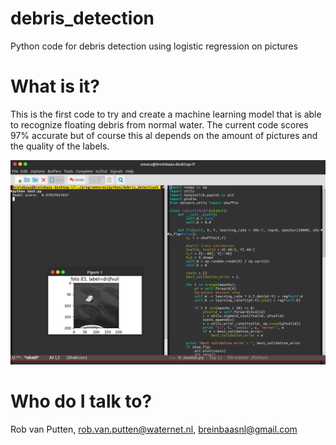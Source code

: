 # debris_detection
Python code for debris detection using logistic regression on pictures

# What is it?
This is the first code to try and create a machine learning model that is able to recognize floating debris from normal water. The current code scores 97% accurate but of course this al depends on the amount of pictures and the quality of the labels. 

![Screenshot](https://github.com/waternet/debris_detection/blob/master/screenie.png)

# Who do I talk to?
Rob van Putten, rob.van.putten@waternet.nl, breinbaasnl@gmail.com
